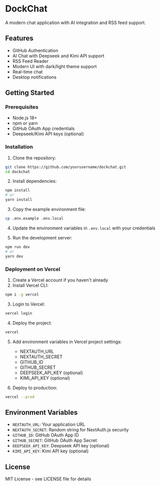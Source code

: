 # DockChat

A modern chat application with AI integration and RSS feed support.

## Features

- GitHub Authentication
- AI Chat with Deepseek and Kimi API support
- RSS Feed Reader
- Modern UI with dark/light theme support
- Real-time chat
- Desktop notifications

## Getting Started

### Prerequisites

- Node.js 18+ 
- npm or yarn
- GitHub OAuth App credentials
- Deepseek/Kimi API keys (optional)

### Installation

1. Clone the repository:
```bash
git clone https://github.com/yourusername/dockchat.git
cd dockchat
```

2. Install dependencies:
```bash
npm install
# or
yarn install
```

3. Copy the example environment file:
```bash
cp .env.example .env.local
```

4. Update the environment variables in `.env.local` with your credentials

5. Run the development server:
```bash
npm run dev
# or
yarn dev
```

### Deployment on Vercel

1. Create a Vercel account if you haven't already
2. Install Vercel CLI:
```bash
npm i -g vercel
```

3. Login to Vercel:
```bash
vercel login
```

4. Deploy the project:
```bash
vercel
```

5. Add environment variables in Vercel project settings:
   - NEXTAUTH_URL
   - NEXTAUTH_SECRET
   - GITHUB_ID
   - GITHUB_SECRET
   - DEEPSEEK_API_KEY (optional)
   - KIMI_API_KEY (optional)

6. Deploy to production:
```bash
vercel --prod
```

## Environment Variables

- `NEXTAUTH_URL`: Your application URL
- `NEXTAUTH_SECRET`: Random string for NextAuth.js security
- `GITHUB_ID`: GitHub OAuth App ID
- `GITHUB_SECRET`: GitHub OAuth App Secret
- `DEEPSEEK_API_KEY`: Deepseek API key (optional)
- `KIMI_API_KEY`: Kimi API key (optional)

## License

MIT License - see LICENSE file for details
